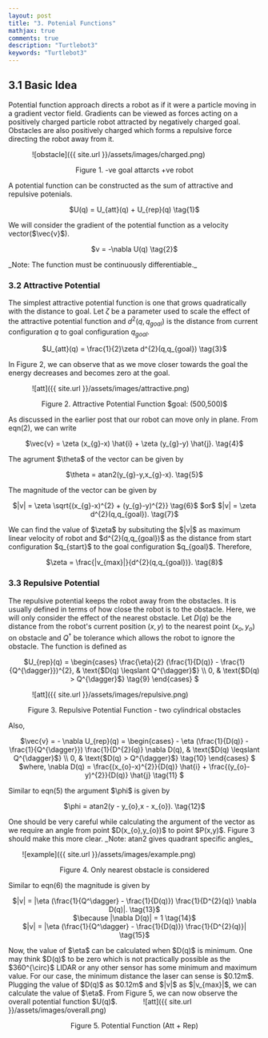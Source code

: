 ```yaml
---
layout: post
title: "3. Potenial Functions"
mathjax: true
comments: true
description: "Turtlebot3"
keywords: "Turtlebot3"
---  
```


## 3.1 Basic Idea  
Potential function approach directs a robot as if it were a particle moving in a gradient vector field. Gradients can be viewed as forces acting on a positively charged particle robot attracted by negatively charged goal. Obstacles are also positively charged which forms a repulsive force directing the robot away from it.   

&nbsp;&nbsp;&nbsp;&nbsp;&nbsp;&nbsp;&nbsp;&nbsp;&nbsp;&nbsp;&nbsp; ![obstacle]({{ site.url }}/assets/images/charged.png)  

<p align="center">
Figure 1. -ve goal attarcts +ve robot
</p>  
A potential function can be constructed as the sum of attractive and repulsive potenials.  
<p align="center">
$U(q) = U_{att}(q) + U_{rep}(q) \tag{1}$
</p>  
We will consider the gradient of the potential function as a velocity vector($\vec{v}$).
<p align="center">
$v = -\nabla U(q) \tag{2}$
</p> 
_Note: The function must be continuously differentiable._ 

### 3.2 Attractive Potential  
The simplest attractive potential function is one that grows quadratically with the distance to goal. Let $\zeta$ be a parameter used to scale the effect of the attractive potential function and $d^{2}(q,q_{goal})$ is the distance from current configuration $q$ to goal configuration $q_{goal}$.   
<p align="center">
$U_{att}(q) = \frac{1}{2}\zeta d^{2}(q,q_{goal}) \tag{3}$
</p>  
In Figure 2, we can observe that as we move closer towards the goal the energy decreases and becomes zero at the goal. 

&nbsp;&nbsp;&nbsp;&nbsp;&nbsp;&nbsp;&nbsp;&nbsp;&nbsp;&nbsp;&nbsp; ![att]({{ site.url }}/assets/images/attractive.png)   
<p align="center">
Figure 2. Attractive Potential Function $goal: (500,500)$
</p> 
As discussed in the earlier post that our robot can move only in plane. From eqn(2), we can write
<p align="center">
$\vec{v} = \zeta (x_{g}-x) \hat{i} + \zeta (y_{g}-y) \hat{j}. \tag{4}$  
</p> 
The agrument $\theta$ of the vector can be given by
<p align="center">
$\theta = atan2(y_{g}-y,x_{g}-x). \tag{5}$
</p>
The magnitude of the vector can be given by
<p align="center">
$|v| = \zeta \sqrt{(x_{g}-x)^{2} + (y_{g}-y)^{2}} \tag{6}$  
$or$
$|v| = \zeta d^{2}(q,q_{goal}). \tag{7}$  
</p>
We can find the value of $\zeta$ by subsituting the $|v|$ as maximum linear velocity of robot and $d^{2}(q,q_{goal})$ as the distance from start configuration $q_{start}$ to the goal configuration $q_{goal}$. Therefore,
<p align="center">
$\zeta = \frac{|v_{max}|}{d^{2}(q,q_{goal})}. \tag{8}$  
</p>  
  
### 3.3 Repulsive Potential    
The repulsive potential keeps the robot away from the obstacles. It is usually defined in terms of how close the robot is to the obstacle. Here, we will only consider the effect of the nearest obstacle. Let $D(q)$ be the distance from the robot's current position $(x,y)$  to the nearest point $(x_{o},y_{o})$ on obstacle and $Q^{\dagger}$ be tolerance which allows the robot to ignore the obstacle. The function is defined as    
<p align="center">
 $U_{rep}(q) =
\begin{cases}
\frac{\eta}{2} (\frac{1}{D(q)} - \frac{1}{Q^{\dagger}})^{2},  & \text{$D(q) \leqslant Q^{\dagger}$} \\  
0, & \text{$D(q) > Q^{\dagger}$} \tag{9}
\end{cases} $
</p>

&nbsp;&nbsp;&nbsp;&nbsp;&nbsp;&nbsp;&nbsp;&nbsp;&nbsp;&nbsp;&nbsp; ![att]({{ site.url }}/assets/images/repulsive.png) 
<p align="center">
Figure 3. Repulsive Potential Function - two cylindrical obstacles
</p> 
Also,
<p align="center">
 $\vec{v} = - \nabla U_{rep}(q) =
\begin{cases}
- \eta (\frac{1}{D(q)} - \frac{1}{Q^{\dagger}}) \frac{1}{D^{2}(q)} \nabla D(q),  & \text{$D(q) \leqslant Q^{\dagger}$} \\  
0, & \text{$D(q) > Q^{\dagger}$} \tag{10}
\end{cases} $
<br>  
$where, \nabla D(q) = \frac{(x_{o}-x)^{2}}{D(q)} \hat{i} + \frac{(y_{o}-y)^{2}}{D(q)} \hat{j} \tag{11} $
</p>
Similar to eqn(5) the argument $\phi$ is given by
<p align="center">
$\phi = atan2(y - y_{o},x - x_{o}). \tag{12}$
</p>
One should be very careful while calculating the argument of the vector as we require an angle from point $D(x_{o},y_{o})$ to point $P(x,y)$. Figure 3 should make this more clear. _Note: atan2 gives quadrant specific angles_ 

&nbsp;&nbsp;&nbsp;&nbsp;&nbsp;&nbsp; ![example]({{ site.url }}/assets/images/example.png)
<p align="center">
Figure 4. Only nearest obstacle is considered
</p>
Similar to eqn(6) the magnitude is given by  
<p align="center">
$|v| = |\eta (\frac{1}{Q^\dagger} - \frac{1}{D(q)}) \frac{1}{D^{2}(q)} \nabla D(q)|. \tag{13}$
<br>
$\because |\nabla D(q)| = 1 \tag{14}$
<br>  
$|v| = |\eta (\frac{1}{Q^\dagger} - \frac{1}{D(q)}) \frac{1}{D^{2}(q)}| \tag{15}$  
</p>
Now, the value of $\eta$ can be calculated when $D(q)$ is minimum. One may think $D(q)$ to be zero which is not practically possible as the $360^{\circ}$ LIDAR or any other sensor has some minimum and maximum value. For our case, the minimum distance the laser can sense is $0.12m$. Plugging the value of $D(q)$ as $0.12m$ and $|v|$ as $|v_{max}|$, we can calculate the value of $\eta$.  
From Figure 5, we can now observe the overall potential function $U(q)$.
&nbsp;&nbsp;&nbsp;&nbsp;&nbsp;&nbsp;&nbsp;&nbsp;&nbsp;&nbsp;&nbsp; ![att]({{ site.url }}/assets/images/overall.png) 
<p align="center">
Figure 5. Potential Function (Att + Rep)
</p> 


